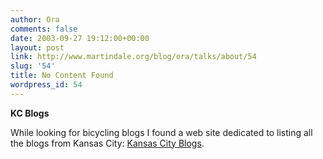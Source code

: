 ```yaml
---
author: Ora
comments: false
date: 2003-09-27 19:12:00+00:00
layout: post
link: http://www.martindale.org/blog/ora/talks/about/54
slug: '54'
title: No Content Found
wordpress_id: 54
---
```


**KC Blogs**
  
While looking for bicycling blogs I found a web site dedicated to listing all the blogs from Kansas City: [Kansas City Blogs](http://www.kansascityblogs.com).

